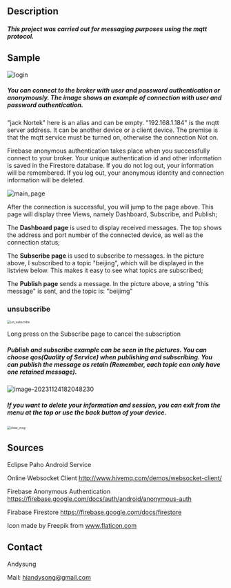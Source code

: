 ## Description
##### This project was carried out for messaging purposes using the mqtt protocol.





## Sample

![login](http://pic.song0123.com/img/login.png)

##### You can connect to the broker with user and password authentication or anonymously. The image shows an example of connection with user and password authentication.

"jack Nortek" here is an alias and can be empty. "192.168.1.184" is the mqtt server address. It can be another device or a client device. The premise is that the mqtt service must be turned on, otherwise the connection Not on.





Firebase anonymous authentication takes place when you successfully connect to your broker. Your unique authentication id and other information is saved in the Firestore database. If you do not log out, your information will be remembered. If you log out, your anonymous identity and connection information will be deleted.





![main_page](http://pic.song0123.com/img/main_page.png)



After the connection is successful, you will jump to the page above. This page will display three Views, namely Dashboard, Subscribe, and Publish;

The **Dashboard page** is used to display received messages. The top shows the address and port number of the connected device, as well as the connection status;

The **Subscribe page** is used to subscribe to messages. In the picture above, I subscribed to a topic "beijing", which will be displayed in the listview below. This makes it easy to see what topics are subscribed;

The **Publish page** sends a message. In the picture above, a string "this message" is sent, and the topic is: "beijimg"







### unsubscribe

 <img src="http://pic.song0123.com/img/un_subscribe.png" alt="un_subscribe" style="zoom:50%;" />

Long press on the Subscribe page to cancel the subscription





##### Publish and subscribe example can be seen in the pictures. You can choose qos(Quality of Service) when publishing and subscribing. You can publish the message as retain (Remember, each topic can only have one retained message). 

 ![image-20231124182048230](http://pic.song0123.com/img/image-20231124182048230.png)





##### If you want to delete your information and session, you can exit from the menu at the top or use the back button of your device.

 <img src="http://pic.song0123.com/img/clear_msg.png" alt="clear_msg" style="zoom:50%;" />









## Sources

Eclipse Paho Android Service

Online Websocket Client http://www.hivemq.com/demos/websocket-client/

Firebase Anonymous Authentication https://firebase.google.com/docs/auth/android/anonymous-auth

Firabase Firestore https://firebase.google.com/docs/firestore

Icon made by Freepik from www.flaticon.com







## Contact

Andysung

Mail: hiandysong@gmail.com
